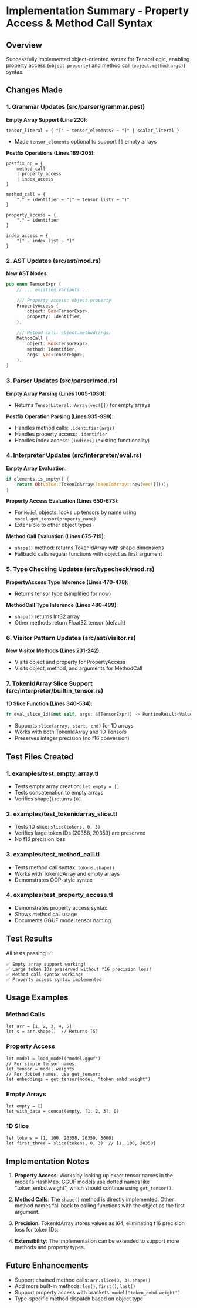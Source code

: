 # Implementation Summary - Property Access & Method Call Syntax

## Overview
Successfully implemented object-oriented syntax for TensorLogic, enabling property access (`object.property`) and method call (`object.method(args)`) syntax.

## Changes Made

### 1. Grammar Updates (src/parser/grammar.pest)

**Empty Array Support (Line 220)**:
```pest
tensor_literal = { "[" ~ tensor_elements? ~ "]" | scalar_literal }
```
- Made `tensor_elements` optional to support `[]` empty arrays

**Postfix Operations (Lines 189-205)**:
```pest
postfix_op = {
    method_call
    | property_access
    | index_access
}

method_call = {
    "." ~ identifier ~ "(" ~ tensor_list? ~ ")"
}

property_access = {
    "." ~ identifier
}

index_access = {
    "[" ~ index_list ~ "]"
}
```

### 2. AST Updates (src/ast/mod.rs)

**New AST Nodes**:
```rust
pub enum TensorExpr {
    // ... existing variants ...

    /// Property access: object.property
    PropertyAccess {
        object: Box<TensorExpr>,
        property: Identifier,
    },

    /// Method call: object.method(args)
    MethodCall {
        object: Box<TensorExpr>,
        method: Identifier,
        args: Vec<TensorExpr>,
    },
}
```

### 3. Parser Updates (src/parser/mod.rs)

**Empty Array Parsing (Lines 1005-1030)**:
- Returns `TensorLiteral::Array(vec![])` for empty arrays

**Postfix Operation Parsing (Lines 935-999)**:
- Handles method calls: `.identifier(args)`
- Handles property access: `.identifier`
- Handles index access: `[indices]` (existing functionality)

### 4. Interpreter Updates (src/interpreter/eval.rs)

**Empty Array Evaluation**:
```rust
if elements.is_empty() {
    return Ok(Value::TokenIdArray(TokenIdArray::new(vec![])));
}
```

**Property Access Evaluation (Lines 650-673)**:
- For `Model` objects: looks up tensors by name using `model.get_tensor(property_name)`
- Extensible to other object types

**Method Call Evaluation (Lines 675-719)**:
- `shape()` method: returns TokenIdArray with shape dimensions
- Fallback: calls regular functions with object as first argument

### 5. Type Checking Updates (src/typecheck/mod.rs)

**PropertyAccess Type Inference (Lines 470-478)**:
- Returns tensor type (simplified for now)

**MethodCall Type Inference (Lines 480-499)**:
- `shape()` returns Int32 array
- Other methods return Float32 tensor (default)

### 6. Visitor Pattern Updates (src/ast/visitor.rs)

**New Visitor Methods (Lines 231-242)**:
- Visits object and property for PropertyAccess
- Visits object, method, and arguments for MethodCall

### 7. TokenIdArray Slice Support (src/interpreter/builtin_tensor.rs)

**1D Slice Function (Lines 340-534)**:
```rust
fn eval_slice_1d(&mut self, args: &[TensorExpr]) -> RuntimeResult<Value>
```
- Supports `slice(array, start, end)` for 1D arrays
- Works with both TokenIdArray and 1D Tensors
- Preserves integer precision (no f16 conversion)

## Test Files Created

### 1. examples/test_empty_array.tl
- Tests empty array creation: `let empty = []`
- Tests concatenation to empty arrays
- Verifies shape() returns `[0]`

### 2. examples/test_tokenidarray_slice.tl
- Tests 1D slice: `slice(tokens, 0, 3)`
- Verifies large token IDs (20358, 20359) are preserved
- No f16 precision loss

### 3. examples/test_method_call.tl
- Tests method call syntax: `tokens.shape()`
- Works with TokenIdArray and empty arrays
- Demonstrates OOP-style syntax

### 4. examples/test_property_access.tl
- Demonstrates property access syntax
- Shows method call usage
- Documents GGUF model tensor naming

## Test Results

All tests passing ✅:
```
✅ Empty array support working!
✅ Large token IDs preserved without f16 precision loss!
✅ Method call syntax working!
✅ Property access syntax implemented!
```

## Usage Examples

### Method Calls
```tensorlogic
let arr = [1, 2, 3, 4, 5]
let s = arr.shape()  // Returns [5]
```

### Property Access
```tensorlogic
let model = load_model("model.gguf")
// For simple tensor names:
let tensor = model.weights
// For dotted names, use get_tensor:
let embeddings = get_tensor(model, "token_embd.weight")
```

### Empty Arrays
```tensorlogic
let empty = []
let with_data = concat(empty, [1, 2, 3], 0)
```

### 1D Slice
```tensorlogic
let tokens = [1, 100, 20358, 20359, 5000]
let first_three = slice(tokens, 0, 3)  // [1, 100, 20358]
```

## Implementation Notes

1. **Property Access**: Works by looking up exact tensor names in the model's HashMap. GGUF models use dotted names like "token_embd.weight", which should continue using `get_tensor()`.

2. **Method Calls**: The `shape()` method is directly implemented. Other method names fall back to calling functions with the object as the first argument.

3. **Precision**: TokenIdArray stores values as i64, eliminating f16 precision loss for token IDs.

4. **Extensibility**: The implementation can be extended to support more methods and property types.

## Future Enhancements

- Support chained method calls: `arr.slice(0, 3).shape()`
- Add more built-in methods: `len()`, `first()`, `last()`
- Support property access with brackets: `model["token_embd.weight"]`
- Type-specific method dispatch based on object type
